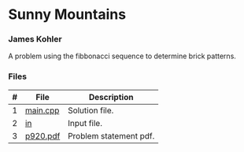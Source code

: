 # Sunny Mountains
### James Kohler

A problem using the fibbonacci sequence to determine brick patterns.

### Files
|#|File|Description|
|:-:|-|-|
|1|[main.cpp](./main.cpp)|Solution file.|
|2|[in](./in)|Input file.|
|3|[p920.pdf](./p920.pdf)|Problem statement pdf.|